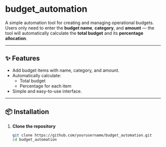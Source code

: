 # budget_automation

A simple automation tool for creating and managing operational budgets.  
Users only need to enter the **budget name**, **category**, and **amount** — the tool will automatically calculate the **total budget** and its **percentage allocation**.

---

## ✨ Features
- Add budget items with name, category, and amount.
- Automatically calculate:
  - Total budget
  - Percentage for each item
- Simple and easy-to-use interface.

---

## 📦 Installation

1. **Clone the repository**
   ```bash
   git clone https://github.com/yourusername/budget_automation.git
   cd budget_automation
